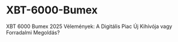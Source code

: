 # XBT-6000-Bumex
XBT 6000 Bumex 2025 Vélemények: A Digitális Piac Új Kihívója vagy Forradalmi Megoldás?

